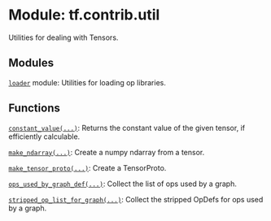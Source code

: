 <div itemscope itemtype="http://developers.google.com/ReferenceObject">
<meta itemprop="name" content="tf.contrib.util" />
<meta itemprop="path" content="Stable" />
</div>

# Module: tf.contrib.util

Utilities for dealing with Tensors.


## Modules

[`loader`](../../tf/contrib/util/loader.md) module: Utilities for loading op libraries.

## Functions

[`constant_value(...)`](../../tf/get_static_value.md): Returns the constant value of the given tensor, if efficiently calculable.

[`make_ndarray(...)`](../../tf/make_ndarray.md): Create a numpy ndarray from a tensor.

[`make_tensor_proto(...)`](../../tf/make_tensor_proto.md): Create a TensorProto.

[`ops_used_by_graph_def(...)`](../../tf/contrib/util/ops_used_by_graph_def.md): Collect the list of ops used by a graph.

[`stripped_op_list_for_graph(...)`](../../tf/contrib/util/stripped_op_list_for_graph.md): Collect the stripped OpDefs for ops used by a graph.

